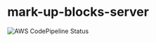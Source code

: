 # mark-up-blocks-server

![AWS CodePipeline Status](https://generate-pipeline-badges.s3.ap-northeast-2.amazonaws.com/markupblocks.svg)
